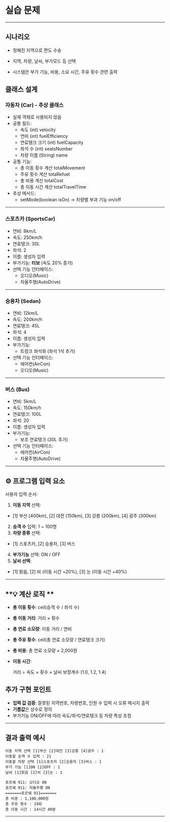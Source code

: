 # 실습 문제

---

## 시나리오
- 정해진 지역으로 편도 수송

- 지역, 차량, 날씨, 부가모드 등 선택
- 시스템은 부가 기능, 비용, 소요 시간, 주유 횟수 관련 출력

## 클래스 설계

### **자동차 (Car) - 추상 클래스**

- 실제 객체로 사용되지 않음
- 공통 필드:
  - 속도 (int) velocity
  - 연비 (int) fuelEfficiency
  - 연료탱크 크기 (int) fuelCapacity 
  - 좌석 수 (int) seatsNumber
  - 차량 이름 (String) name
- 공통 기능:
  - 총 이동 횟수 계산 totalMovement
  - 주유 횟수 계산 totaRefuel
  - 총 비용 계산 totalCost
  - 총 이동 시간 계산 totalTravelTime
- 추상 메서드:
  - setMode(boolean isOn) → 차량별 부과 기능 on/off

---

### **스포츠카 (SportsCar)**

- 연비: 8km/L
- 속도: 250km/h
- 연료탱크: 30L
- 좌석: 2
- 이름: 생성자 입력
- 부가기능: **터보** (속도 20% 증가)
- 선택 기능 인터페이스:
  - 오디오(Music)
  - 자율주행(AutoDrive)

---

### **승용차 (Sedan)**

- 연비: 12km/L
- 속도: 200km/h
- 연료탱크: 45L
- 좌석: 4
- 이름: 생성자 입력
- 부가기능:
  - 트렁크 좌석화 (좌석 1석 추가)
- 선택 기능 인터페이스:
  - 에어컨(AirCon)
  - 오디오(Music)

---

### **버스 (Bus)**

- 연비: 5km/L
- 속도: 150km/h
- 연료탱크: 100L
- 좌석: 20
- 이름: 생성자 입력
- 부가기능:
  - 보조 연료탱크 (30L 추가)
- 선택 기능 인터페이스:
  - 에어컨(AirCon)
  - 자율주행(AutoDrive)

---

## **⚙️ 프로그램 입력 요소**

사용자 입력 순서:

1. **이동 지역** 선택:
  - [1] 부산 (400km), [2] 대전 (150km), [3] 강릉 (200km), [4] 광주 (300km)
2. **승객 수** 입력: 1 ~ 100명
3. **차량 종류** 선택:
  - [1] 스포츠카, [2] 승용차, [3] 버스
4. **부가기능** 선택: ON / OFF
5. **날씨 선택**:
  - [1] 맑음, [2] 비 (이동 시간 +20%), [3] 눈 (이동 시간 +40%)

---

## **💡 계산 로직 **

- **총 이동 횟수**: ceil(승객 수 / 좌석 수)
- **총 이동 거리**: 거리 × 횟수
- **총 연료 소모량**: 이동 거리 / 연비
- **총 주유 횟수**: ceil(총 연료 소모량 / 연료탱크 크기)
- **총 비용**: 총 연료 소모량 × 2,000원
- **이동 시간**:

  거리 ÷ 속도 × 횟수 × 날씨 보정계수 (1.0, 1.2, 1.4)


## 추가 구현 포인트

- **입력 값 검증**: 잘못된 지역번호, 차량번호, 인원 수 입력 시 오류 메시지 출력
- **기름값**은 상수로 정의
- 부가기능 ON/OFF에 따라 속도/좌석/연료탱크 등 차량 특성 조정

---

## 결과 출력 예시

```console
이동 지역 선택 [1]부산 [2]대전 [3]강릉 [4]광주 : 1
이동할 승객 수 입력 : 21
이동할 차량 선택 [1]스포츠카 [2]승용차 [3]버스 : 1
부가 기능 [1]ON [2]OFF : 1
날씨 [1]맑음 [2]비 [3]눈 : 1

포르쉐 911: 오디오 ON
포르쉐 911: 자율주행 ON
=======포르쉐 911=======
총 비용 : 1,100,000원
총 주유 횟수 : 19회
총 이동 시간 : 14시간 40분
```

---
